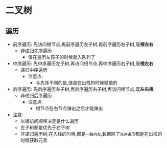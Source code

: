 # 二叉树

## 遍历
- 前序遍历: 先访问根节点,再前序遍历左子树,再前序遍历右子树,既**根左右**
    -   非递归先序遍历
        -   值在遍历左孩子的时候就入队列了
- 中序遍历: 先中序遍历左子树,再访问根节点,再中序遍历右子树,既**根左右**
    -   递归中序遍历
        -   注意点:
            -   与先序不同的是,值是在出栈的时候赋值的
- 后序遍历: 先后序遍历左子树,再后序遍历右子树,再访问根节点,既**左右根**
    -   非递归后序遍历
        -   注意点:
            -   根节点在右节点弹出之后才能弹出
- 注意:
    - 以根访问顺序决定是什么遍历
    - 左子树都是优先于右子树
    - 非递归遍历树,在入栈的时候,都是`一路向左`,数据除了`先序遍历`都是在出栈的时候获取元素
  